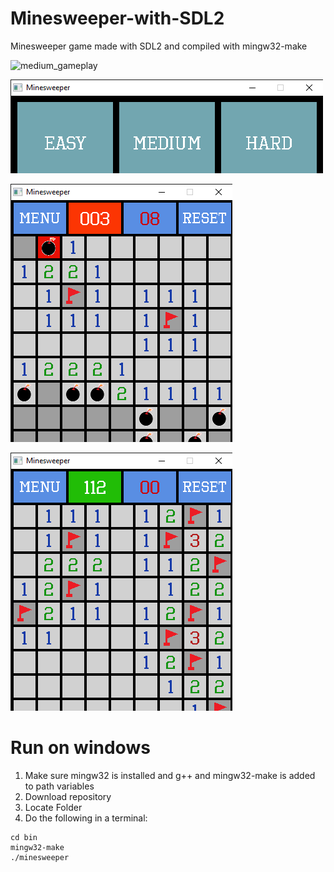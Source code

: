 # Minesweeper-with-SDL2
Minesweeper game made with SDL2 and compiled with mingw32-make

![medium_gameplay](bin/assets/medium_gameplay.gif?raw=true)

![menu_screenshot](bin/assets/menu_screenshot.png?raw=true)

![losing_screenshot](bin/assets/losing_screenshot.png?raw=true)

![winning_screenshot](bin/assets/winning_screenshot.png?raw=true)

# Run on windows
1. Make sure mingw32 is installed and g++ and mingw32-make is added to path variables
2. Download repository
3. Locate Folder
4. Do the following in a terminal:
```
cd bin 
mingw32-make
./minesweeper
```
